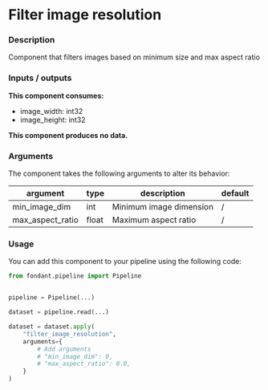 # Filter image resolution

### Description
Component that filters images based on minimum size and max aspect ratio

### Inputs / outputs

**This component consumes:**

- image_width: int32
- image_height: int32

**This component produces no data.**

### Arguments

The component takes the following arguments to alter its behavior:

| argument | type | description | default |
| -------- | ---- | ----------- | ------- |
| min_image_dim | int | Minimum image dimension | / |
| max_aspect_ratio | float | Maximum aspect ratio | / |

### Usage

You can add this component to your pipeline using the following code:

```python
from fondant.pipeline import Pipeline


pipeline = Pipeline(...)

dataset = pipeline.read(...)

dataset = dataset.apply(
    "filter_image_resolution",
    arguments={
        # Add arguments
        # "min_image_dim": 0,
        # "max_aspect_ratio": 0.0,
    }
)
```

